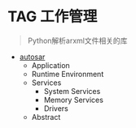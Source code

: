 # TAG 工作管理

>  Python解析arxml文件相关的库


* [autosar](https://autosar.readthedocs.io/en/latest/)
	* Application
	* Runtime Environment
	* Services
		* System Services
		* Memory Services
		* Drivers
	* Abstract


